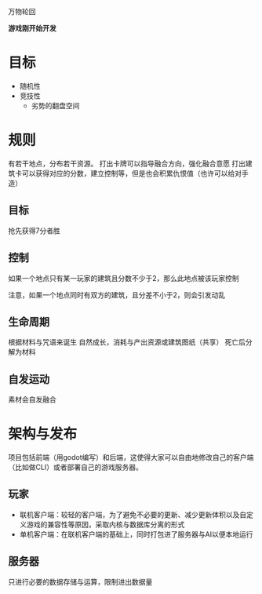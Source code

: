 万物轮回

**游戏刚开始开发**

# 目标

- 随机性
- 竞技性
  - 劣势的翻盘空间

# 规则

有若干地点，分布若干资源。
打出卡牌可以指导融合方向，强化融合意愿
打出建筑卡可以获得对应的分数，建立控制等，但是也会积累仇恨值（也许可以给对手造）

## 目标

抢先获得7分者胜

## 控制

如果一个地点只有某一玩家的建筑且分数不少于2，那么此地点被该玩家控制

注意，如果一个地点同时有双方的建筑，且分差不小于2，则会引发动乱

## 生命周期

根据材料与咒语来诞生
自然成长，消耗与产出资源或建筑图纸（共享）
死亡后分解为材料

## 自发运动

素材会自发融合

# 架构与发布

项目包括前端（用godot编写）和后端，这使得大家可以自由地修改自己的客户端（比如做CLI）或者部署自己的游戏服务器。

## 玩家

- 联机客户端：较轻的客户端，为了避免不必要的更新、减少更新体积以及自定义游戏的兼容性等原因，采取内核与数据库分离的形式
- 单机客户端：在联机客户端的基础上，同时打包进了服务器与AI以便本地运行

## 服务器

只进行必要的数据存储与运算，限制进出数据量
